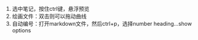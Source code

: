 1. 选中笔记，按住ctrl键，悬浮预览
2. 绘画文件：双击则可以拖动曲线
3. 自动编号：打开markdown文件，然后ctrl+p，选择number heading...show options